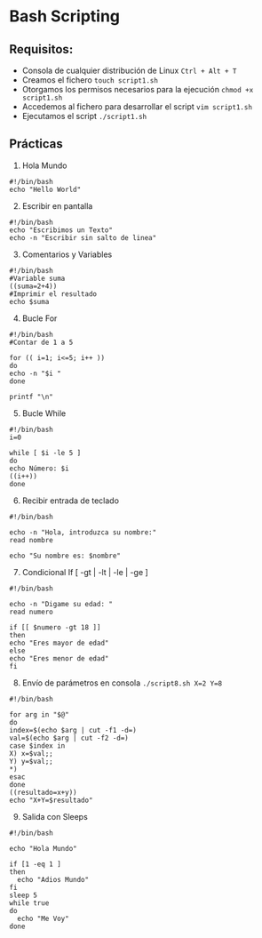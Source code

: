 # Bash Scripting

## Requisitos:
* Consola de cualquier distribución de Linux `Ctrl + Alt + T`
* Creamos el fichero `touch script1.sh`
* Otorgamos los permisos necesarios para la ejecución `chmod +x script1.sh`
* Accedemos al fichero para desarrollar el script `vim script1.sh`
* Ejecutamos el script `./script1.sh`

## Prácticas
1. Hola Mundo
~~~~
#!/bin/bash
echo "Hello World"
~~~~

2. Escribir en pantalla
~~~~
#!/bin/bash
echo "Escribimos un Texto"
echo -n "Escribir sin salto de linea"
~~~~

3. Comentarios y Variables
~~~~
#!/bin/bash
#Variable suma
((suma=2+4))
#Imprimir el resultado
echo $suma
~~~~


4. Bucle For
~~~~
#!/bin/bash
#Contar de 1 a 5

for (( i=1; i<=5; i++ ))
do
echo -n "$i "
done

printf "\n"
~~~~


5. Bucle While
~~~~
#!/bin/bash
i=0

while [ $i -le 5 ]
do
echo Número: $i
((i++))
done
~~~~


6. Recibir entrada de teclado
~~~~
#!/bin/bash

echo -n "Hola, introduzca su nombre:"
read nombre

echo "Su nombre es: $nombre"
~~~~


7. Condicional If  [ -gt | -lt | -le | -ge ] 
~~~~
#!/bin/bash

echo -n "Digame su edad: "
read numero

if [[ $numero -gt 18 ]]
then
echo "Eres mayor de edad"
else
echo "Eres menor de edad"
fi
~~~~


8. Envío de parámetros en consola  `./script8.sh X=2 Y=8`
~~~~
#!/bin/bash

for arg in "$@"
do
index=$(echo $arg | cut -f1 -d=)
val=$(echo $arg | cut -f2 -d=)
case $index in
X) x=$val;;
Y) y=$val;;
*)
esac
done
((resultado=x+y))
echo "X+Y=$resultado"
~~~~


9. Salida con Sleeps
~~~~
#!/bin/bash

echo "Hola Mundo"

if [1 -eq 1 ]
then
  echo "Adios Mundo"
fi
sleep 5
while true
do
  echo "Me Voy"
done
~~~~
